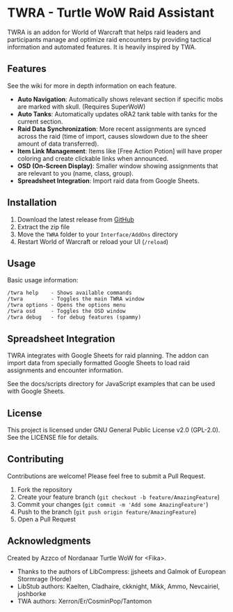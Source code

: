 # TWRA - Turtle WoW Raid Assistant

TWRA is an addon for World of Warcraft that helps raid leaders and participants manage and optimize raid encounters by providing tactical information and automated features. It is heavily inspired by TWA.

## Features
See the wiki for more in depth information on each feature.

- **Auto Navigation**: Automatically shows relevant section if specific mobs are marked with skull. (Requires SuperWoW)
- **Auto Tanks**: Automatically updates oRA2 tank table with tanks for the current section.
- **Raid Data Synchronization**: More recent assignments are synced across the raid (time of import, causes slowdown due to the sheer amount of data transferred).
- **Item Link Management**: Items like [Free Action Potion] will have proper coloring and create clickable links when announced.
- **OSD (On-Screen Display)**: Smaller window showing assignments that are relevant to you (name, class, group).
- **Spreadsheet Integration**: Import raid data from Google Sheets.

## Installation

1. Download the latest release from [GitHub](https://github.com/Azzc0/TWRA)
2. Extract the zip file
3. Move the `TWRA` folder to your `Interface/AddOns` directory
4. Restart World of Warcraft or reload your UI (`/reload`)

## Usage

Basic usage information:

```
/twra help    - Shows available commands
/twra         - Toggles the main TWRA window
/twra options - Opens the options menu
/twra osd     - Toggles the OSD window
/twra debug   - for debug features (spammy)

```

## Spreadsheet Integration

TWRA integrates with Google Sheets for raid planning. The addon can import data from specially formatted Google Sheets to load raid assignments and encounter information.

See the docs/scripts directory for JavaScript examples that can be used with Google Sheets.

## License

This project is licensed under GNU General Public License v2.0 (GPL-2.0). See the LICENSE file for details.

## Contributing

Contributions are welcome! Please feel free to submit a Pull Request.

1. Fork the repository
2. Create your feature branch (`git checkout -b feature/AmazingFeature`)
3. Commit your changes (`git commit -m 'Add some AmazingFeature'`)
4. Push to the branch (`git push origin feature/AmazingFeature`)
5. Open a Pull Request

## Acknowledgments
Created by Azzco of Nordanaar Turtle WoW for \<Fika\>.

- Thanks to the authors of LibCompress: jjsheets and Galmok of European Stormrage (Horde)
- LibStub authors: Kaelten, Cladhaire, ckknight, Mikk, Ammo, Nevcairiel, joshborke
- TWA authors: Xerron/Er/CosminPop/Tantomon
